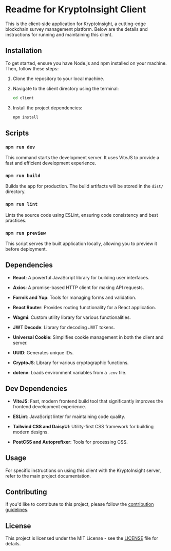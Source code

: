 # Readme for KryptoInsight Client

This is the client-side application for KryptoInsight, a cutting-edge blockchain survey management platform. Below are the details and instructions for running and maintaining this client.

## Installation

To get started, ensure you have Node.js and npm installed on your machine. Then, follow these steps:

1. Clone the repository to your local machine.

2. Navigate to the client directory using the terminal:

   ```bash
   cd client
   ```

3. Install the project dependencies:

   ```bash
   npm install
   ```

## Scripts

### `npm run dev`

This command starts the development server. It uses ViteJS to provide a fast and efficient development experience.

### `npm run build`

Builds the app for production. The build artifacts will be stored in the `dist/` directory.

### `npm run lint`

Lints the source code using ESLint, ensuring code consistency and best practices.

### `npm run preview`

This script serves the built application locally, allowing you to preview it before deployment.

## Dependencies

- **React**: A powerful JavaScript library for building user interfaces.

- **Axios**: A promise-based HTTP client for making API requests.

- **Formik and Yup**: Tools for managing forms and validation.

- **React Router**: Provides routing functionality for a React application.

- **Wagmi**: Custom utility library for various functionalities.

- **JWT Decode**: Library for decoding JWT tokens.

- **Universal Cookie**: Simplifies cookie management in both the client and server.

- **UUID**: Generates unique IDs.

- **CryptoJS**: Library for various cryptographic functions.

- **dotenv**: Loads environment variables from a `.env` file.

## Dev Dependencies

- **ViteJS**: Fast, modern frontend build tool that significantly improves the frontend development experience.

- **ESLint**: JavaScript linter for maintaining code quality.

- **Tailwind CSS and DaisyUI**: Utility-first CSS framework for building modern designs.

- **PostCSS and Autoprefixer**: Tools for processing CSS.

## Usage

For specific instructions on using this client with the KryptoInsight server, refer to the main project documentation.

## Contributing

If you'd like to contribute to this project, please follow the [contribution guidelines](CONTRIBUTING.md).

## License

This project is licensed under the MIT License - see the [LICENSE](LICENSE) file for details.
